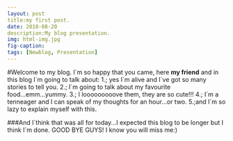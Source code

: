 ```yaml
---
layout: post
title:my first post.
date: 2018-08-20
description:My blog presentation.
img: html-img.jpg 
fig-caption: 
tags: [Newblog, Presentation]
---
```


#Welcome to my blog.
I´m so happy that you came, here **my friend** and in this blog I´m going to talk about:
1.<My life>; yes I´m alive and I´ve got so many stories to tell you.
2.<Food>; I´m going to talk about my favourite food...emm...yummy.
3.<Animals>; I looooooooove them, they are so cute!!!
4.<Opinion>; I´m a tenneager and I can speak of my thoughts for an hour...or two.
5.<Many other random stuff>;and I´m so lazy to explain myself with this.
  
###And I´think that was all for today...I expected this blog to be longer but I think I´m done. GOOD BYE GUYS! I know you will miss me:)
